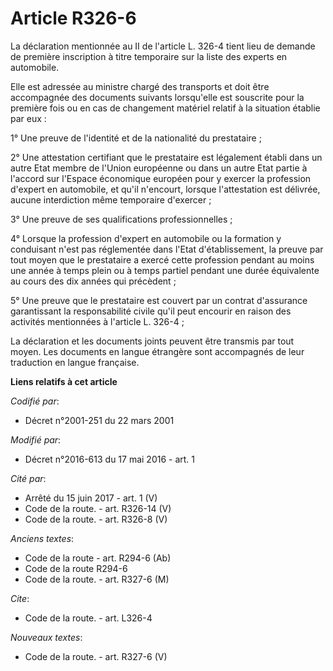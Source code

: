 # Article R326-6

La déclaration mentionnée au II de l'article L. 326-4 tient lieu de demande de première inscription à titre temporaire sur la
liste des experts en automobile. 

Elle est adressée au ministre chargé des transports et doit être accompagnée des documents suivants lorsqu'elle est souscrite
pour la première fois ou en cas de changement matériel relatif à la situation établie par eux : 

1° Une preuve de l'identité et de la nationalité du prestataire ; 

2° Une attestation certifiant que le prestataire est légalement établi dans un autre Etat membre de l'Union européenne ou
dans un autre Etat partie à l'accord sur l'Espace économique européen pour y exercer la profession d'expert en automobile, et
qu'il n'encourt, lorsque l'attestation est délivrée, aucune interdiction même temporaire d'exercer ; 

3° Une preuve de ses qualifications professionnelles ; 

4° Lorsque la profession d'expert en automobile ou la formation y conduisant n'est pas réglementée dans l'Etat
d'établissement, la preuve par tout moyen que le prestataire a exercé cette profession pendant         au moins une année à
temps plein ou à temps partiel pendant une durée équivalente au cours des dix années qui précèdent ; 

5° Une preuve que le prestataire est couvert par un contrat d'assurance garantissant la responsabilité civile qu'il peut
encourir en raison des activités mentionnées à l'article L. 326-4 ; 

La déclaration et les documents joints peuvent être transmis par tout moyen. Les documents en langue étrangère sont
accompagnés de leur traduction en langue française.

**Liens relatifs à cet article**

_Codifié par_:

  - Décret n°2001-251 du 22 mars 2001

_Modifié par_:

  - Décret n°2016-613 du 17 mai 2016 - art. 1

_Cité par_:

  - Arrêté du 15 juin 2017 - art. 1 (V)
  - Code de la route. - art. R326-14 (V)
  - Code de la route. - art. R326-8 (V)

_Anciens textes_:

  - Code de la route - art. R294-6 (Ab)
  - Code de la route R294-6
  - Code de la route. - art. R327-6 (M)

_Cite_:

  - Code de la route. - art. L326-4

_Nouveaux textes_:

  - Code de la route. - art. R327-6 (V)
